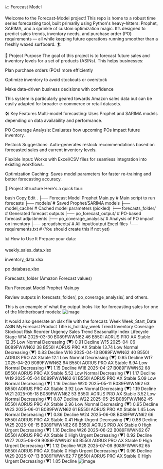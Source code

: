 📈 Forecast Model


Welcome to the Forecast-Model project!
This repo is home to a robust time series forecasting tool, built primarily using Python's heavy-hitters: Prophet, SARIMA, and a sprinkle of custom optimization magic. It’s designed to predict sales trends, inventory needs, and purchase order (PO) requirements — all while keeping future operations running smoother than a freshly waxed surfboard. 🏄

🚀 Project Purpose
The goal of this project is to forecast future sales and inventory levels for a set of products (ASINs). This helps businesses:

Plan purchase orders (POs) more efficiently

Optimize inventory to avoid stockouts or overstock

Make data-driven business decisions with confidence

This system is particularly geared towards Amazon sales data but can be easily adapted for broader e-commerce or retail datasets.

🛠️ Key Features
Multi-model forecasting: Uses Prophet and SARIMA models depending on data availability and performance.

PO Coverage Analysis: Evaluates how upcoming POs impact future inventory.

Restock Suggestions: Auto-generates restock recommendations based on forecasted sales and current inventory levels.

Flexible Input: Works with Excel/CSV files for seamless integration into existing workflows.

Optimization Caching: Saves model parameters for faster re-training and better forecasting accuracy.

🧩 Project Structure
Here's a quick tour:

bash
Copy
Edit
.
├── Forecast Model Prophet Main.py   # Main script to run forecasts
├── models/                          # Saved Prophet/SARIMA models
├── model_cache/                     # Cached model parameters (pickled)
├── forecasts_folder/                # Generated forecast outputs
├── po_forecast_output/              # PO-based forecast adjustments
├── po_coverage_analysis/            # Analysis of PO impact on inventory
├── spreadsheets/                    # All input/output Excel files
└── requirements.txt                 # (You should create this if not yet)

📊 How to Use It
Prepare your data:

weekly_sales_data.xlsx

inventory_data.xlsx

po database.xlsx

Forecasts_folder (Amazon Forecast values)

Run Forecast Model Prophet Main.py

Review outputs in forecasts_folder/, po_coverage_analysis/, and others.


This is an example of what the output looks like for forecasting sales for one of the Motherboard models:
![image](https://github.com/user-attachments/assets/c72c0ba4-9f6f-4071-81e6-55470c523ad9)

It would also generate an xlsx file with the forecast:
Week	Week_Start_Date	ASIN	MyForecast	Product Title	is_holiday_week	Trend	Inventory Coverage	Stockout Risk	Reorder Urgency	Sales Trend	Seasonality Index	Lifecycle Stage
W14	2025-03-30	B089FWWN62	46	B550I AORUS PRO AX		Stable	12.35	Low	Normal	Decreasing (▼)	0.91	Decline
W15	2025-04-06	B089FWWN62	38	B550I AORUS PRO AX		Stable	13.74	Low	Normal	Decreasing (▼)	0.83	Decline
W16	2025-04-13	B089FWWN62	40	B550I AORUS PRO AX		Stable	12.1	Low	Normal	Decreasing (▼)	0.95	Decline
W17	2025-04-20	B089FWWN62	64	B550I AORUS PRO AX		Stable	6.94	Low	Normal	Decreasing (▼)	1.15	Decline
W18	2025-04-27	B089FWWN62	68	B550I AORUS PRO AX		Stable	5.52	Low	Normal	Decreasing (▼)	1.17	Decline
W19	2025-05-04	B089FWWN62	61	B550I AORUS PRO AX		Stable	5.09	Low	Normal	Decreasing (▼)	1.16	Decline
W20	2025-05-11	B089FWWN62	63	B550I AORUS PRO AX		Stable	3.92	Low	Normal	Decreasing (▼)	1.19	Decline
W21	2025-05-18	B089FWWN62	53	B550I AORUS PRO AX		Stable	3.52	Low	Normal	Decreasing (▼)	0.87	Decline
W22	2025-05-25	B089FWWN62	45	B550I AORUS PRO AX		Stable	2.96	Low	Normal	Decreasing (▼)	0.95	Decline
W23	2025-06-01	B089FWWN62	61	B550I AORUS PRO AX		Stable	1.45	Low	Normal	Decreasing (▼)	0.86	Decline
W24	2025-06-08	B089FWWN62	66	B550I AORUS PRO AX		Stable	0.41	High	Urgent	Decreasing (▼)	0.88	Decline
W25	2025-06-15	B089FWWN62	66	B550I AORUS PRO AX		Stable	0	High	Urgent	Decreasing (▼)	1.16	Decline
W26	2025-06-22	B089FWWN62	67	B550I AORUS PRO AX		Stable	0	High	Urgent	Decreasing (▼)	0.92	Decline
W27	2025-06-29	B089FWWN62	63	B550I AORUS PRO AX		Stable	0	High	Urgent	Decreasing (▼)	1.12	Decline
W28	2025-07-06	B089FWWN62	65	B550I AORUS PRO AX		Stable	0	High	Urgent	Decreasing (▼)	0.96	Decline
W29	2025-07-13	B089FWWN62	77	B550I AORUS PRO AX		Stable	0	High	Urgent	Decreasing (▼)	1.05	Decline
![image](https://github.com/user-attachments/assets/de8a8253-e508-4a31-8f84-970741aa3aa8)


